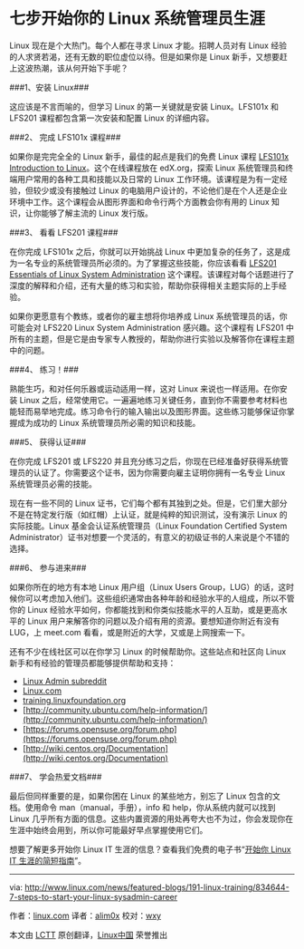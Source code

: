 七步开始你的 Linux 系统管理员生涯
===============================================

Linux 现在是个大热门。每个人都在寻求 Linux 才能。招聘人员对有 Linux 经验的人求贤若渴，还有无数的职位虚位以待。但是如果你是 Linux 新手，又想要赶上这波热潮，该从何开始下手呢？

###1、安装 Linux###

这应该是不言而喻的，但学习 Linux 的第一关键就是安装 Linux。LFS101x 和 LFS201 课程都包含第一次安装和配置 Linux 的详细内容。

###2、 完成 LFS101x 课程###

如果你是完完全全的 Linux 新手，最佳的起点是我们的免费 Linux 课程 [LFS101x Introduction to Linux](https://www.edx.org/course/introduction-linux-linuxfoundationx-lfs101x-2)。这个在线课程放在 edX.org，探索 Linux 系统管理员和终端用户常用的各种工具和技能以及日常的 Linux 工作环境。该课程是为有一定经验，但较少或没有接触过 Linux 的电脑用户设计的，不论他们是在个人还是企业环境中工作。这个课程会从图形界面和命令行两个方面教会你有用的 Linux 知识，让你能够了解主流的 Linux 发行版。

###3、 看看 LFS201 课程###

在你完成 LFS101x 之后，你就可以开始挑战 Linux 中更加复杂的任务了，这是成为一名专业的系统管理员所必须的。为了掌握这些技能，你应该看看 [LFS201 Essentials of Linux System Administration](http://training.linuxfoundation.org/linux-courses/system-administration-training/essentials-of-system-administration) 这个课程。该课程对每个话题进行了深度的解释和介绍，还有大量的练习和实验，帮助你获得相关主题实际的上手经验。

如果你更愿意有个教练，或者你的雇主想将你培养成 Linux 系统管理员的话，你可能会对 LFS220 Linux System Administration 感兴趣。这个课程有 LFS201 中所有的主题，但是它是由专家专人教授的，帮助你进行实验以及解答你在课程主题中的问题。

###4、 练习！###

熟能生巧，和对任何乐器或运动适用一样，这对 Linux 来说也一样适用。在你安装 Linux 之后，经常使用它。一遍遍地练习关键任务，直到你不需要参考材料也能轻而易举地完成。练习命令行的输入输出以及图形界面。这些练习能够保证你掌握成为成功的 Linux 系统管理员所必需的知识和技能。

###5、 获得认证###

在你完成 LFS201 或 LFS220 并且充分练习之后，你现在已经准备好获得系统管理员的认证了。你需要这个证书，因为你需要向雇主证明你拥有一名专业 Linux 系统管理员必需的技能。

现在有一些不同的 Linux 证书，它们每个都有其独到之处。但是，它们里大部分不是在特定发行版（如红帽）上认证，就是纯粹的知识测试，没有演示 Linux 的实际技能。Linux 基金会认证系统管理员（Linux Foundation Certified System Administrator）证书对想要一个灵活的，有意义的初级证书的人来说是个不错的选择。

###6、 参与进来###

如果你所在的地方有本地 Linux 用户组（Linux Users Group，LUG）的话，这时候你可以考虑加入他们。这些组织通常由各种年龄和经验水平的人组成，所以不管你的 Linux 经验水平如何，你都能找到和你类似技能水平的人互助，或是更高水平的 Linux 用户来解答你的问题以及介绍有用的资源。要想知道你附近有没有 LUG，上 meet.com 看看，或是附近的大学，又或是上网搜索一下。

还有不少在线社区可以在你学习 Linux 的时候帮助你。这些站点和社区向 Linux 新手和有经验的管理员都能够提供帮助和支持：

  - [Linux Admin subreddit](https://www.reddit.com/r/linuxadmin)
  - [Linux.com](http://www.linux.com/)
  - [training.linuxfoundation.org](http://training.linuxfoundation.org/)
  - [http://community.ubuntu.com/help-information/](http://community.ubuntu.com/help-information/)
  - [https://forums.opensuse.org/forum.php](https://forums.opensuse.org/forum.php)
  - [http://wiki.centos.org/Documentation](http://wiki.centos.org/Documentation)

###7、 学会热爱文档###

最后但同样重要的是，如果你困在 Linux 的某些地方，别忘了 Linux 包含的文档。使用命令 man（manual，手册），info 和 help，你从系统内就可以找到 Linux 几乎所有方面的信息。这些内置资源的用处再夸大也不为过，你会发现你在生涯中始终会用到，所以你可能最好早点掌握使用它们。

想要了解更多开始你 Linux IT 生涯的信息？查看我们免费的电子书“[开始你 Linux IT 生涯的简短指南](http://training.linuxfoundation.org/sysadmin-it-career-guide)”。

------------------------------------------------------------------------------

via: http://www.linux.com/news/featured-blogs/191-linux-training/834644-7-steps-to-start-your-linux-sysadmin-career

作者：[linux.com][a]
译者：[alim0x](https://github.com/alim0x)
校对：[wxy](https://github.com/wxy)

本文由 [LCTT](https://github.com/LCTT/TranslateProject) 原创翻译，[Linux中国](https://linux.cn/) 荣誉推出

[a]:linux.com
